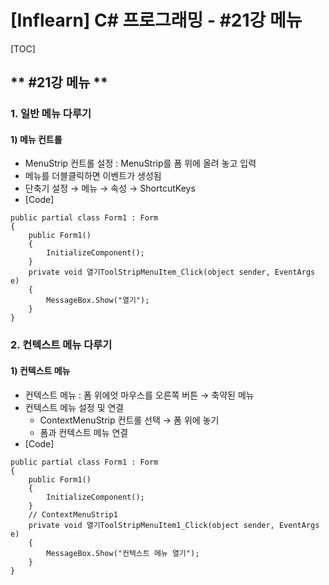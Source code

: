 # [Inflearn] C# 프로그래밍 - #21강 메뉴
[TOC]
## ** #21강 메뉴 **
### 1. 일반 메뉴 다루기
#### 1) 메뉴 컨트롤
- MenuStrip 컨트롤 설정 : MenuStrip를 폼 위에 올려 놓고 입력
- 메뉴를 더블클릭하면 이벤트가 생성됨
- 단축기 설정 → 메뉴 → 속성 → ShortcutKeys
- [Code]
```
public partial class Form1 : Form
{
    public Form1()
    {
        InitializeComponent();
    }
    private void 열기ToolStripMenuItem_Click(object sender, EventArgs e)
    {
        MessageBox.Show("열기");
    }
}
```

### 2. 컨텍스트 메뉴 다루기
#### 1) 컨텍스트 메뉴
- 컨텍스트 메뉴 : 폼 위에엇 마우스를 오른쪽 버튼 → 축약된 메뉴
- 컨텍스트 메뉴 설정 및 연결
	- ContextMenuStrip 컨트롤 선택 → 폼 위에 놓기
	- 폼과 컨텍스트 메뉴 연결	
- [Code]
```
public partial class Form1 : Form
{
    public Form1()
    {
        InitializeComponent();
    }
    // ContextMenuStrip1
    private void 열기ToolStripMenuItem1_Click(object sender, EventArgs e)
    {
        MessageBox.Show("컨텍스트 메뉴 열기");
    }
}
```